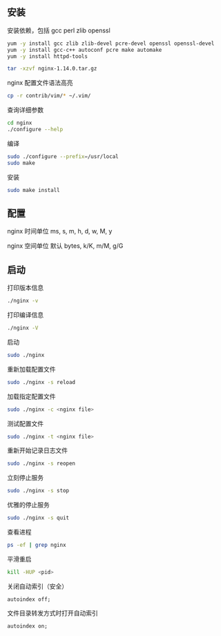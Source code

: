 ## 安装

安装依赖，包括 gcc perl zlib openssl
```bash
yum -y install gcc zlib zlib-devel pcre-devel openssl openssl-devel
yum -y install gcc-c++ autoconf pcre make automake
yum -y install httpd-tools
```

```bash
tar -xzvf nginx-1.14.0.tar.gz
```

nginx 配置文件语法高亮
```bash
cp -r contrib/vim/* ~/.vim/
```

查询详细参数
```bash
cd nginx
./configure --help
```

编译
```bash
sudo ./configure --prefix=/usr/local
sudo make
```

安装
```bash
sudo make install
```

## 配置

nginx 时间单位
ms, s, m, h, d, w, M, y

nginx 空间单位
默认 bytes, k/K, m/M, g/G

## 启动

打印版本信息
```bash
./nginx -v
```

打印编译信息
```bash
./nginx -V
```

启动
```bash
sudo ./nginx
```

重新加载配置文件
```bash
sudo ./nginx -s reload
```

加载指定配置文件
```bash
sudo ./nginx -c <nginx file>
```

测试配置文件
```bash
sudo ./nginx -t <nginx file>
```

重新开始记录日志文件
```bash
sudo ./nginx -s reopen
```

立刻停止服务
```bash
sudo ./nginx -s stop
```

优雅的停止服务
```bash
sudo ./nginx -s quit
```

查看进程
```bash
ps -ef | grep nginx
```

平滑重启
```bash
kill -HUP <pid>
```

关闭自动索引（安全）
```
autoindex off;
```

文件目录转发方式时打开自动索引
```
autoindex on;
```